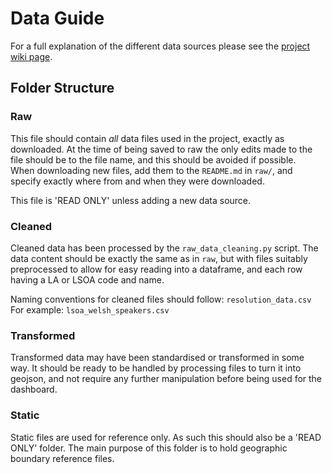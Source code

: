 # Data Guide

For a full explanation of the different data sources please see the [project wiki page](https://github.com/DynamicGenetics/Covid-Communities-Map/wiki).  

## Folder Structure

### Raw
This file should contain *all* data files used in the project, exactly as downloaded. At the time of being saved to raw the only edits made to the file should be to the file name, and this should be avoided if possible.  
When downloading new files, add them to the `README.md` in `raw/`, and specify exactly where from and when they were downloaded.

This file is 'READ ONLY' unless adding a new data source. 

### Cleaned
Cleaned data has been processed by the `raw_data_cleaning.py` script. The data content should be exactly the same as in `raw`, but with files suitably preprocessed to allow for easy reading into a dataframe, and each row having a LA or LSOA code and name. 

Naming conventions for cleaned files should follow: `resolution_data.csv`  
For example: `lsoa_welsh_speakers.csv`  

### Transformed
Transformed data may have been standardised or transformed in some way. It should be ready to be handled by processing files to turn it into geojson, and not require any further manipulation before being used for the dashboard. 

### Static
Static files are used for reference only. As such this should also be a 'READ ONLY' folder. The main purpose of this folder is to hold geographic boundary reference files. 

